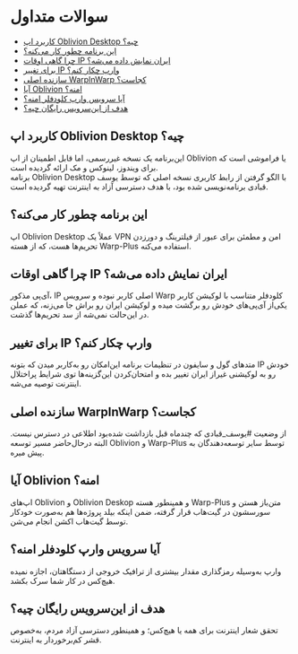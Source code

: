 # سوالات متداول

- [کاربرد اپ Oblivion Desktop چیه؟](#کاربرد-اپ-oblivion-desktop-چیه)
- [این برنامه چطور کار می‌کنه؟](#این-برنامه-چطور-کار-میکنه)
- [چرا گاهی اوقات IP ایران نمایش داده می‌شه؟](#چرا-گاهی-اوقات-ip-ایران-نمایش-داده-میشه)
- [برای تغییر IP وارپ چکار کنم؟](#برای-تغییر-ip-وارپ-چکار-کنم)
- [سازنده اصلی WarpInWarp کجاست؟](#سازنده-اصلی-warpinwarp-کجاست)
- [آیا Oblivion امنه؟](#آیا-oblivion-امنه)
- [آیا سرویس وارپ کلودفلر امنه؟](#آیا-سرویس-وارپ-کلودفلر-امنه)
- [هدف از این‌سرویس رایگان چیه؟](#هدف-از-این‌سرویس-رایگان-چیه)

## کاربرد اپ Oblivion Desktop چیه؟

این‌برنامه یک نسخه غیررسمی، اما قابل اطمینان از اپ Oblivion یا فراموشی است که برای ویندوز، لینوکس و مک ارائه گردیده
است.<br />برنامه Oblivion Desktop با الگو گرفتن از رابط کاربری نسخه اصلی که توسط یوسف قبادی برنامه‌نویسی شده بود، با هدف
دسترسی آزاد به اینترنت تهیه گردیده است.

## این برنامه چطور کار می‌کنه؟

اپ Oblivion Desktop عملاً یک VPN امن و مطمئن برای عبور از فیلترینگ و دورزدن تحریم‌ها هست، که از هسته Warp-Plus استفاده
می‌کنه.

## چرا گاهی اوقات IP ایران نمایش داده می‌شه؟

آی‌پی مذکور، IP اصلی کاربر نبوده و سرویس Warp کلودفلر متناسب با لوکیشن کاربر یکی‌از آی‌پی‌های خودش رو برگشت میده و
لوکیشن ایران رو براش جا می‌زنه، که عملن در این‌حالت نمی‌شه از سد تحریم‌ها گذشت.

## برای تغییر IP وارپ چکار کنم؟

متدهای گول و سایفون در تنظیمات برنامه این‌امکان رو به‌کاربر میدن که بتونه IP خودش رو به لوکیشنی غیراز ایران تغییر بده و
امتحان‌کردن این‌گزینه‌ها توی شرایط پراختلال اینترنت توصیه می‌شه.

## سازنده اصلی WarpInWarp کجاست؟

از وضعیت #یوسف_قبادی که چندماه قبل بازداشت شده‌بود اطلاعی در دسترس نیست. البته درحال‌حاضر مسیر توسعه Oblivion و
Warp-Plus توسط سایر توسعه‌دهندگان به پیش میره.

## آیا Oblivion امنه؟

اپ‌های Oblivion و Oblivion Deskop و همینطور هسته Warp-Plus متن‌باز هستن و سورسشون در گیت‌هاب قرار گرفته، ضمن اینکه بیلد
پروژه‌ها هم به‌صورت خودکار توسط گیت‌هاب اکشن انجام می‌شن.

## آیا سرویس وارپ کلودفلر امنه؟

وارپ به‌وسیله رمزگذاری مقدار بیشتری از ترافیک خروجی از دستگاهتان، اجازه نمیده هیچ‌کس در کار شما سرک بکشد.

## هدف از این‌سرویس رایگان چیه؟

تحقق شعار اینترنت برای همه یا هیچ‌کس؛ و همینطور دسترسی آزاد مردم، به‌خصوص قشر کم‌برخوردار به اینترنت.
